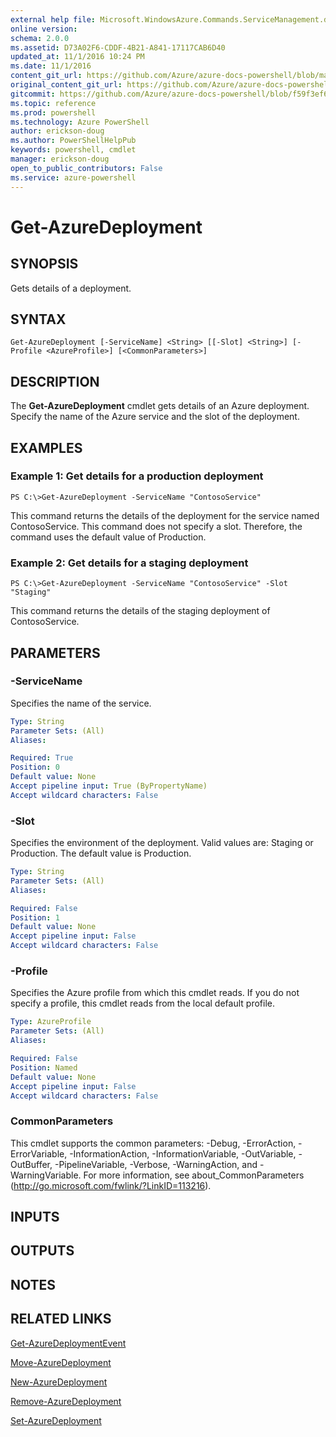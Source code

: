 ```yaml
---
external help file: Microsoft.WindowsAzure.Commands.ServiceManagement.dll-Help.xml
online version: 
schema: 2.0.0
ms.assetid: D73A02F6-CDDF-4B21-A841-17117CAB6D40
updated_at: 11/1/2016 10:24 PM
ms.date: 11/1/2016
content_git_url: https://github.com/Azure/azure-docs-powershell/blob/master/azureps-cmdlets-docs/ServiceManagement/Azure.Service/v0.9.8/Get-AzureDeployment.md
original_content_git_url: https://github.com/Azure/azure-docs-powershell/blob/master/azureps-cmdlets-docs/ServiceManagement/Azure.Service/v0.9.8/Get-AzureDeployment.md
gitcommit: https://github.com/Azure/azure-docs-powershell/blob/f59f3ef60bc592383812213e69fd77ba950759ed/azureps-cmdlets-docs/ServiceManagement/Azure.Service/v0.9.8/Get-AzureDeployment.md
ms.topic: reference
ms.prod: powershell
ms.technology: Azure PowerShell
author: erickson-doug
ms.author: PowerShellHelpPub
keywords: powershell, cmdlet
manager: erickson-doug
open_to_public_contributors: False
ms.service: azure-powershell
---
```


# Get-AzureDeployment

## SYNOPSIS
Gets details of a deployment.

## SYNTAX

```
Get-AzureDeployment [-ServiceName] <String> [[-Slot] <String>] [-Profile <AzureProfile>] [<CommonParameters>]
```

## DESCRIPTION
The **Get-AzureDeployment** cmdlet gets details of an Azure deployment.
Specify the name of the Azure service and the slot of the deployment.

## EXAMPLES

### Example 1: Get details for a production deployment
```
PS C:\>Get-AzureDeployment -ServiceName "ContosoService"
```

This command returns the details of the deployment for the service named ContosoService.
This command does not specify a slot.
Therefore, the command uses the default value of Production.

### Example 2: Get details for a staging deployment
```
PS C:\>Get-AzureDeployment -ServiceName "ContosoService" -Slot "Staging"
```

This command returns the details of the staging deployment of ContosoService.

## PARAMETERS

### -ServiceName
Specifies the name of the service.

```yaml
Type: String
Parameter Sets: (All)
Aliases: 

Required: True
Position: 0
Default value: None
Accept pipeline input: True (ByPropertyName)
Accept wildcard characters: False
```

### -Slot
Specifies the environment of the deployment.
Valid values are: Staging or Production.
The default value is Production.

```yaml
Type: String
Parameter Sets: (All)
Aliases: 

Required: False
Position: 1
Default value: None
Accept pipeline input: False
Accept wildcard characters: False
```

### -Profile
Specifies the Azure profile from which this cmdlet reads.
If you do not specify a profile, this cmdlet reads from the local default profile.

```yaml
Type: AzureProfile
Parameter Sets: (All)
Aliases: 

Required: False
Position: Named
Default value: None
Accept pipeline input: False
Accept wildcard characters: False
```

### CommonParameters
This cmdlet supports the common parameters: -Debug, -ErrorAction, -ErrorVariable, -InformationAction, -InformationVariable, -OutVariable, -OutBuffer, -PipelineVariable, -Verbose, -WarningAction, and -WarningVariable. For more information, see about_CommonParameters (http://go.microsoft.com/fwlink/?LinkID=113216).

## INPUTS

## OUTPUTS

## NOTES

## RELATED LINKS

[Get-AzureDeploymentEvent](xref:ServiceManagement/Azure.Service/v0.9.8/Get-AzureDeploymentEvent.md)

[Move-AzureDeployment](xref:ServiceManagement/Azure.Service/v0.9.8/Move-AzureDeployment.md)

[New-AzureDeployment](xref:ServiceManagement/Azure.Service/v0.9.8/New-AzureDeployment.md)

[Remove-AzureDeployment](xref:ServiceManagement/Azure.Service/v0.9.8/Remove-AzureDeployment.md)

[Set-AzureDeployment](xref:ServiceManagement/Azure.Service/v0.9.8/Set-AzureDeployment.md)


